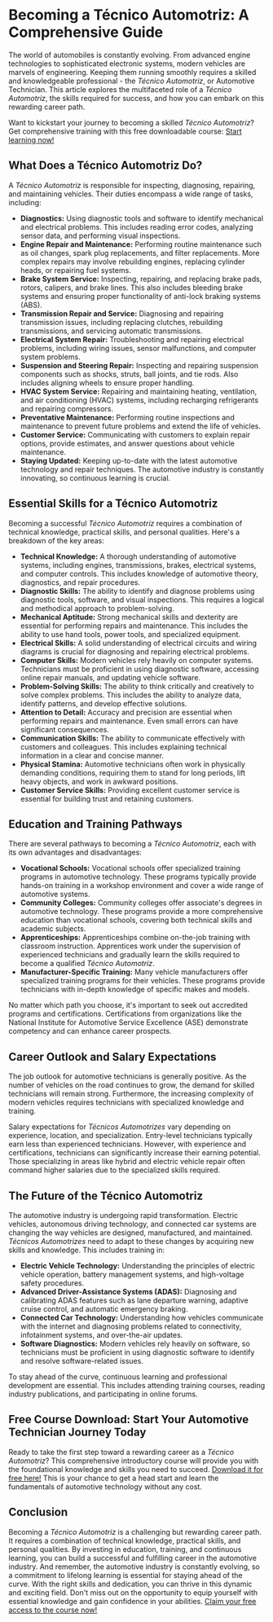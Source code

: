 # Becoming a Técnico Automotriz: A Comprehensive Guide

The world of automobiles is constantly evolving. From advanced engine technologies to sophisticated electronic systems, modern vehicles are marvels of engineering. Keeping them running smoothly requires a skilled and knowledgeable professional - the *Técnico Automotriz*, or Automotive Technician. This article explores the multifaceted role of a *Técnico Automotriz*, the skills required for success, and how you can embark on this rewarding career path.

Want to kickstart your journey to becoming a skilled *Técnico Automotriz*? Get comprehensive training with this free downloadable course: [Start learning now!](https://udemywork.com/tecnico-automotriz)

## What Does a Técnico Automotriz Do?

A *Técnico Automotriz* is responsible for inspecting, diagnosing, repairing, and maintaining vehicles. Their duties encompass a wide range of tasks, including:

*   **Diagnostics:** Using diagnostic tools and software to identify mechanical and electrical problems. This includes reading error codes, analyzing sensor data, and performing visual inspections.
*   **Engine Repair and Maintenance:** Performing routine maintenance such as oil changes, spark plug replacements, and filter replacements. More complex repairs may involve rebuilding engines, replacing cylinder heads, or repairing fuel systems.
*   **Brake System Service:** Inspecting, repairing, and replacing brake pads, rotors, calipers, and brake lines. This also includes bleeding brake systems and ensuring proper functionality of anti-lock braking systems (ABS).
*   **Transmission Repair and Service:** Diagnosing and repairing transmission issues, including replacing clutches, rebuilding transmissions, and servicing automatic transmissions.
*   **Electrical System Repair:** Troubleshooting and repairing electrical problems, including wiring issues, sensor malfunctions, and computer system problems.
*   **Suspension and Steering Repair:** Inspecting and repairing suspension components such as shocks, struts, ball joints, and tie rods. Also includes aligning wheels to ensure proper handling.
*   **HVAC System Service:** Repairing and maintaining heating, ventilation, and air conditioning (HVAC) systems, including recharging refrigerants and repairing compressors.
*   **Preventative Maintenance:** Performing routine inspections and maintenance to prevent future problems and extend the life of vehicles.
*   **Customer Service:** Communicating with customers to explain repair options, provide estimates, and answer questions about vehicle maintenance.
*   **Staying Updated:** Keeping up-to-date with the latest automotive technology and repair techniques.  The automotive industry is constantly innovating, so continuous learning is crucial.

## Essential Skills for a Técnico Automotriz

Becoming a successful *Técnico Automotriz* requires a combination of technical knowledge, practical skills, and personal qualities.  Here's a breakdown of the key areas:

*   **Technical Knowledge:** A thorough understanding of automotive systems, including engines, transmissions, brakes, electrical systems, and computer controls. This includes knowledge of automotive theory, diagnostics, and repair procedures.
*   **Diagnostic Skills:** The ability to identify and diagnose problems using diagnostic tools, software, and visual inspections. This requires a logical and methodical approach to problem-solving.
*   **Mechanical Aptitude:**  Strong mechanical skills and dexterity are essential for performing repairs and maintenance. This includes the ability to use hand tools, power tools, and specialized equipment.
*   **Electrical Skills:**  A solid understanding of electrical circuits and wiring diagrams is crucial for diagnosing and repairing electrical problems.
*   **Computer Skills:**  Modern vehicles rely heavily on computer systems.  Technicians must be proficient in using diagnostic software, accessing online repair manuals, and updating vehicle software.
*   **Problem-Solving Skills:** The ability to think critically and creatively to solve complex problems.  This includes the ability to analyze data, identify patterns, and develop effective solutions.
*   **Attention to Detail:** Accuracy and precision are essential when performing repairs and maintenance.  Even small errors can have significant consequences.
*   **Communication Skills:** The ability to communicate effectively with customers and colleagues. This includes explaining technical information in a clear and concise manner.
*   **Physical Stamina:**  Automotive technicians often work in physically demanding conditions, requiring them to stand for long periods, lift heavy objects, and work in awkward positions.
*   **Customer Service Skills:**  Providing excellent customer service is essential for building trust and retaining customers.

## Education and Training Pathways

There are several pathways to becoming a *Técnico Automotriz*, each with its own advantages and disadvantages:

*   **Vocational Schools:** Vocational schools offer specialized training programs in automotive technology. These programs typically provide hands-on training in a workshop environment and cover a wide range of automotive systems.
*   **Community Colleges:** Community colleges offer associate's degrees in automotive technology. These programs provide a more comprehensive education than vocational schools, covering both technical skills and academic subjects.
*   **Apprenticeships:** Apprenticeships combine on-the-job training with classroom instruction. Apprentices work under the supervision of experienced technicians and gradually learn the skills required to become a qualified *Técnico Automotriz*.
*   **Manufacturer-Specific Training:** Many vehicle manufacturers offer specialized training programs for their vehicles. These programs provide technicians with in-depth knowledge of specific makes and models.

No matter which path you choose, it's important to seek out accredited programs and certifications.  Certifications from organizations like the National Institute for Automotive Service Excellence (ASE) demonstrate competency and can enhance career prospects.

## Career Outlook and Salary Expectations

The job outlook for automotive technicians is generally positive.  As the number of vehicles on the road continues to grow, the demand for skilled technicians will remain strong.  Furthermore, the increasing complexity of modern vehicles requires technicians with specialized knowledge and training.

Salary expectations for *Técnicos Automotrizes* vary depending on experience, location, and specialization. Entry-level technicians typically earn less than experienced technicians. However, with experience and certifications, technicians can significantly increase their earning potential.  Those specializing in areas like hybrid and electric vehicle repair often command higher salaries due to the specialized skills required.

## The Future of the Técnico Automotriz

The automotive industry is undergoing rapid transformation. Electric vehicles, autonomous driving technology, and connected car systems are changing the way vehicles are designed, manufactured, and maintained.  *Técnicos Automotrizes* need to adapt to these changes by acquiring new skills and knowledge.  This includes training in:

*   **Electric Vehicle Technology:** Understanding the principles of electric vehicle operation, battery management systems, and high-voltage safety procedures.
*   **Advanced Driver-Assistance Systems (ADAS):** Diagnosing and calibrating ADAS features such as lane departure warning, adaptive cruise control, and automatic emergency braking.
*   **Connected Car Technology:** Understanding how vehicles communicate with the internet and diagnosing problems related to connectivity, infotainment systems, and over-the-air updates.
*   **Software Diagnostics:** Modern vehicles rely heavily on software, so technicians must be proficient in using diagnostic software to identify and resolve software-related issues.

To stay ahead of the curve, continuous learning and professional development are essential.  This includes attending training courses, reading industry publications, and participating in online forums.

## Free Course Download: Start Your Automotive Technician Journey Today

Ready to take the first step toward a rewarding career as a *Técnico Automotriz*? This comprehensive introductory course will provide you with the foundational knowledge and skills you need to succeed. [Download it for free here!](https://udemywork.com/tecnico-automotriz) This is your chance to get a head start and learn the fundamentals of automotive technology without any cost.

## Conclusion

Becoming a *Técnico Automotriz* is a challenging but rewarding career path. It requires a combination of technical knowledge, practical skills, and personal qualities. By investing in education, training, and continuous learning, you can build a successful and fulfilling career in the automotive industry. And remember, the automotive industry is constantly evolving, so a commitment to lifelong learning is essential for staying ahead of the curve. With the right skills and dedication, you can thrive in this dynamic and exciting field. Don't miss out on the opportunity to equip yourself with essential knowledge and gain confidence in your abilities. [Claim your free access to the course now!](https://udemywork.com/tecnico-automotriz)
